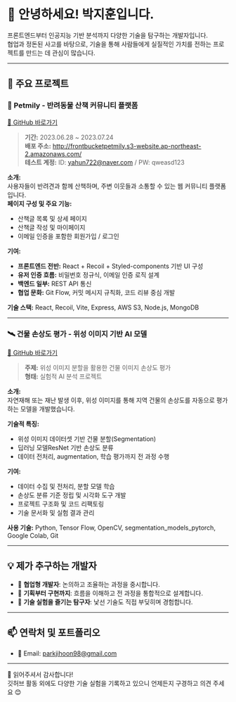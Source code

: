# 👋 안녕하세요! 박지훈입니다.

프론트엔드부터 인공지능 기반 분석까지 다양한 기술을 탐구하는 개발자입니다.  
협업과 정돈된 사고를 바탕으로, 기술을 통해 사람들에게 실질적인 가치를 전하는 프로젝트를 만드는 데 관심이 많습니다.

---

## 🚀 주요 프로젝트

### 🐾 Petmily - 반려동물 산책 커뮤니티 플랫폼  
[🔗 GitHub 바로가기](https://github.com/codestates-seb/seb44_main_031)

> **기간:** 2023.06.28 ~ 2023.07.24  
> **배포 주소:** http://frontbucketpetmily.s3-website.ap-northeast-2.amazonaws.com/  
> **테스트 계정:** ID: yahun722@naver.com / PW: qweasd123

**소개:**  
사용자들이 반려견과 함께 산책하며, 주변 이웃들과 소통할 수 있는 웹 커뮤니티 플랫폼입니다.  
**페이지 구성 및 주요 기능:**  
- 산책글 목록 및 상세 페이지  
- 산책글 작성 및 마이페이지  
- 이메일 인증을 포함한 회원가입 / 로그인  

**기여:**  
- **프론트엔드 전반:** React + Recoil + Styled-components 기반 UI 구성  
- **유저 인증 흐름:** 비밀번호 정규식, 이메일 인증 로직 설계  
- **백엔드 일부:** REST API 통신  
- **협업 문화:** Git Flow, 커밋 메시지 규칙화, 코드 리뷰 중심 개발

**기술 스택:** React, Recoil, Vite, Express, AWS S3, Node.js, MongoDB

---

### 🛰️ 건물 손상도 평가 - 위성 이미지 기반 AI 모델  
[🔗 GitHub 바로가기](https://github.com/npng-lab)

> **주제:** 위성 이미지 분할을 활용한 건물 이미지 손상도 평가  
> **형태:** 실험적 AI 분석 프로젝트

**소개:**  
자연재해 또는 재난 발생 이후, 위성 이미지를 통해 지역 건물의 손상도를 자동으로 평가하는 모델을 개발했습니다.

**기술적 특징:**  
- 위성 이미지 데이터셋 기반 건물 분할(Segmentation)  
- 딥러닝 모델ResNet 기반 손상도 분류  
- 데이터 전처리, augmentation, 학습 평가까지 전 과정 수행  

**기여:**  
- 데이터 수집 및 전처리, 분할 모델 학습  
- 손상도 분류 기준 정립 및 시각화 도구 개발  
- 프로젝트 구조화 및 코드 리팩토링  
- 기술 문서화 및 실험 결과 관리

**사용 기술:** Python, Tensor Flow, OpenCV, segmentation_models_pytorch, Google Colab, Git

---

## 💡 제가 추구하는 개발자

- 🤝 **협업형 개발자**: 논의하고 조율하는 과정을 중시합니다.  
- 🧠 **기획부터 구현까지**: 흐름을 이해하고 전 과정을 통합적으로 설계합니다.  
- 🚀 **기술 실험을 즐기는 탐구자**: 낯선 기술도 직접 부딪히며 경험합니다.

---

## 📫 연락처 및 포트폴리오

- 📧 Email: parkjihoon98@gmail.com

---

💬 읽어주셔서 감사합니다!  
깃허브 활동 외에도 다양한 기술 실험을 기록하고 있으니 언제든지 구경하고 의견 주세요 😊
